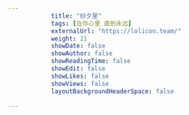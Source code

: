 ```yaml
---
            title: "紗夕里"
            tags: [在你心里 直到永远]
            externalUrl: "https://lolicon.team/"
            weight: 21
            showDate: false
            showAuthor: false
            showReadingTime: false
            showEdit: false
            showLikes: false
            showViews: false
            layoutBackgroundHeaderSpace: false
            
---
```

